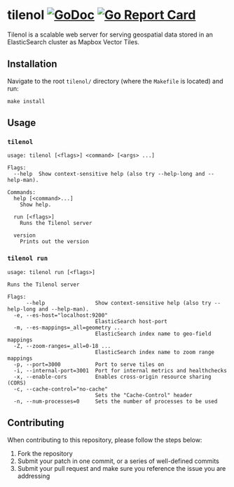 tilenol [![GoDoc](https://godoc.org/github.com/StationA/tilenol?status.svg)](https://godoc.org/github.com/StationA/tilenol) [![Go Report Card](https://goreportcard.com/badge/github.com/stationa/tilenol)](https://goreportcard.com/report/github.com/stationa/tilenol)
=========

Tilenol is a scalable web server for serving geospatial data stored in an ElasticSearch cluster as
Mapbox Vector Tiles.

## Installation

Navigate to the root `tilenol/` directory (where the `Makefile` is located) and run:

```
make install
```

## Usage

### `tilenol`

```
usage: tilenol [<flags>] <command> [<args> ...]

Flags:
  --help  Show context-sensitive help (also try --help-long and --help-man).

Commands:
  help [<command>...]
    Show help.

  run [<flags>]
    Runs the Tilenol server

  version
    Prints out the version
```

### `tilenol run`

```
usage: tilenol run [<flags>]

Runs the Tilenol server

Flags:
      --help                Show context-sensitive help (also try --help-long and --help-man).
  -e, --es-host="localhost:9200"
                            ElasticSearch host-port
  -m, --es-mappings=_all=geometry ...
                            ElasticSearch index name to geo-field mappings
  -Z, --zoom-ranges=_all=0-18 ...
                            ElasticSearch index name to zoom range mappings
  -p, --port=3000           Port to serve tiles on
  -i, --internal-port=3001  Port for internal metrics and healthchecks
  -x, --enable-cors         Enables cross-origin resource sharing (CORS)
  -c, --cache-control="no-cache"
                            Sets the "Cache-Control" header
  -n, --num-processes=0     Sets the number of processes to be used
```

## Contributing

When contributing to this repository, please follow the steps below:

1. Fork the repository
1. Submit your patch in one commit, or a series of well-defined commits
1. Submit your pull request and make sure you reference the issue you are addressing
